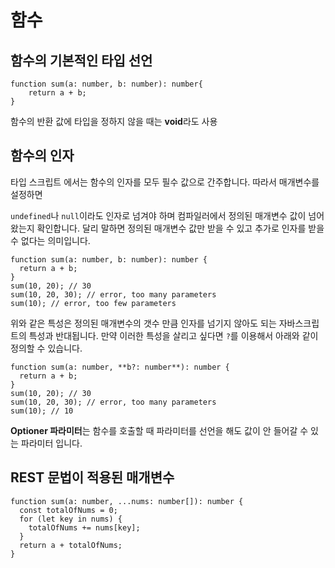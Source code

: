 
# 함수


## 함수의 기본적인 타입 선언

```tsx
function sum(a: number, b: number): number{
	return a + b;
}
```

함수의 반환 값에 타입을 정하지 않을 때는 **void**라도 사용

## 함수의 인자

타입 스크립트 에서는 함수의 인자를 모두 필수 값으로 간주합니다. 따라서 매개변수를 설정하면

`undefined`나 `null`이라도 인자로 넘겨야 하며 컴파일러에서 정의된 매개변수 값이 넘어 왔는지 확인합니다. 달리 말하면 정의된 매개변수 값만 받을 수 있고 추가로 인자를 받을 수 없다는 의미입니다.

```tsx
function sum(a: number, b: number): number {
  return a + b;
}
sum(10, 20); // 30
sum(10, 20, 30); // error, too many parameters
sum(10); // error, too few parameters
```

위와 같은 특성은 정의된 매개변수의 갯수 만큼 인자를 넘기지 않아도 되는 자바스크립트의 특성과 반대됩니다. 만약 이러한 특성을 살리고 싶다면 `?`를 이용해서 아래와 같이 정의할 수 있습니다.

```tsx
function sum(a: number, **b?: number**): number {
  return a + b;
}
sum(10, 20); // 30
sum(10, 20, 30); // error, too many parameters
sum(10); // 10
```

**Optioner 파라미터**는 함수를 호출할 때  파라미터를 선언을 해도 값이 안 들어갈 수 있는 파라미터 입니다.

## REST 문법이 적용된 매개변수

```tsx
function sum(a: number, ...nums: number[]): number {
  const totalOfNums = 0;
  for (let key in nums) {
    totalOfNums += nums[key];
  }
  return a + totalOfNums;
}
```